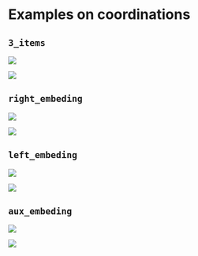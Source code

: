 # Examples on coordinations

## `3_items`

![](_sud_diff/3_items.svg)

![](_ud_diff/3_items.svg)

## `right_embeding`

![](_sud_diff/right_embeding.svg)

![](_ud_diff/right_embeding.svg)

## `left_embeding`

![](_sud_diff/left_embeding.svg)

![](_ud_diff/left_embeding.svg)

## `aux_embeding`

![](_sud_diff/fr-ud-train_04900.svg)

![](_ud_diff/fr-ud-train_04900.svg)
